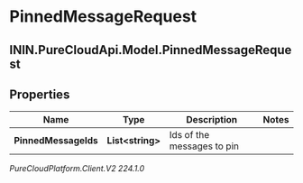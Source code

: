 # PinnedMessageRequest

## ININ.PureCloudApi.Model.PinnedMessageRequest

## Properties

|Name | Type | Description | Notes|
|------------ | ------------- | ------------- | -------------|
| **PinnedMessageIds** | **List&lt;string&gt;** | Ids of the messages to pin | |



_PureCloudPlatform.Client.V2 224.1.0_
